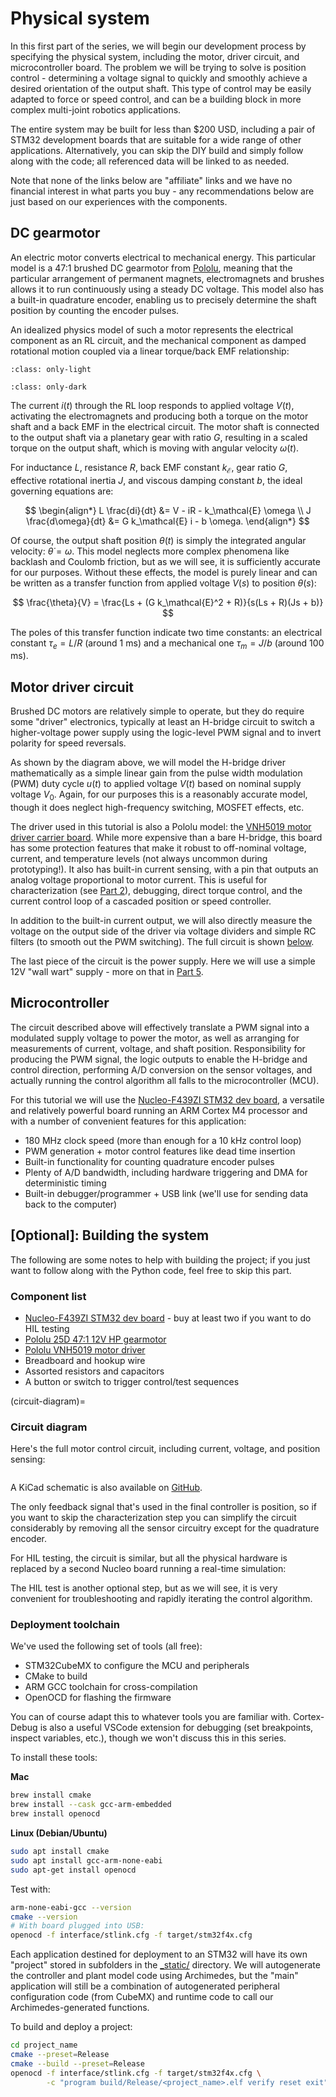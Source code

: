 # Physical system

In this first part of the series, we will begin our development process by specifying the physical system, including the motor, driver circuit, and microcontroller board.
The problem we will be trying to solve is position control - determining a voltage signal to quickly and smoothly achieve a desired orientation of the output shaft.
This type of control may be easily adapted to force or speed control, and can be a building block in more complex multi-joint robotics applications.

The entire system may be built for less than $200 USD, including a pair of STM32 development boards that are suitable for a wide range of other applications.
Alternatively, you can skip the DIY build and simply follow along with the code; all referenced data will be linked to as needed.

Note that none of the links below are "affiliate" links and we have no financial interest in what parts you buy - any recommendations below are just based on our experiences with the components.

## DC gearmotor

An electric motor converts electrical to mechanical energy.
This particular model is a 47:1 brushed DC gearmotor from [Pololu](https://www.pololu.com/product/4845), meaning that the particular arrangement of permanent magnets, electromagnets and brushes allows it to run continuously using a steady DC voltage.
This model also has a built-in quadrature encoder, enabling us to precisely determine the shaft position by counting the encoder pulses.

An idealized physics model of such a motor represents the electrical component as an RL circuit, and the mechanical component as damped rotational motion coupled via a linear torque/back EMF relationship:

```{image} _static/dc_motor.png
:class: only-light
```

```{image} _static/dc_motor_dark.png
:class: only-dark
```

The current $i(t)$ through the RL loop responds to applied voltage $V(t)$, activating the electromagnets and producing both a torque on the motor shaft and a back EMF in the electrical circuit.
The motor shaft is connected to the output shaft via a planetary gear with ratio $G$, resulting in a scaled torque on the output shaft, which is moving with angular velocity $\omega(t)$.

For inductance $L$, resistance $R$, back EMF constant $k_\mathcal{E}$, gear ratio $G$, effective rotational inertia $J$, and viscous damping constant $b$, the ideal governing equations are:

$$
\begin{align*}
L \frac{di}{dt} &= V - iR - k_\mathcal{E} \omega \\
J \frac{d\omega}{dt} &= G k_\mathcal{E} i - b \omega.
\end{align*}
$$

Of course, the output shaft position $\theta(t)$ is simply the integrated angular velocity: $\dot{\theta} = \omega$.
This model neglects more complex phenomena like backlash and Coulomb friction, but as we will see, it is sufficiently accurate for our purposes.
Without these effects, the model is purely linear and can be written as a transfer function from applied voltage $V(s)$ to position $\theta(s)$:

$$
\frac{\theta}{V} = \frac{Ls + (G k_\mathcal{E}^2 + R)}{s(Ls + R)(Js + b)}
$$

The poles of this transfer function indicate two time constants: an electrical constant $\tau_e = L / R$ (around 1 ms) and a mechanical one $\tau_m = J / b$ (around 100 ms).

## Motor driver circuit

Brushed DC motors are relatively simple to operate, but they do require some "driver" electronics, typically at least an H-bridge circuit to switch a higher-voltage power supply using the logic-level PWM signal and to invert polarity for speed reversals.

As shown by the diagram above, we will model the H-bridge driver mathematically as a simple linear gain from the pulse width modulation (PWM) duty cycle $u(t)$ to applied voltage $V(t)$ based on nominal supply voltage $V_0$.
Again, for our purposes this is a reasonably accurate model, though it does neglect high-frequency switching, MOSFET effects, etc.

The driver used in this tutorial is also a Pololu model: the [VNH5019 motor driver carrier board](https://www.pololu.com/product/1451).
While more expensive than a bare H-bridge, this board has some protection features that make it robust to off-nominal voltage, current, and temperature levels (not always uncommon during prototyping!).
It also has built-in current sensing, with a pin that outputs an analog voltage proportional to motor current.
This is useful for characterization (see [Part 2](workflow02.md)), debugging, direct torque control, and the current control loop of a cascaded position or speed controller.

In addition to the built-in current output, we will also directly measure the voltage on the output side of the driver via voltage dividers and simple RC filters (to smooth out the PWM switching).
The full circuit is shown [below](#circuit-diagram).

The last piece of the circuit is the power supply.
Here we will use a simple 12V "wall wart" supply - more on that in [Part 5](workflow05.md).

## Microcontroller

The circuit described above will effectively translate a PWM signal into a modulated supply voltage to power the motor, as well as arranging for measurements of current, voltage, and shaft position.
Responsibility for producing the PWM signal, the logic outputs to enable the H-bridge and control direction, performing A/D conversion on the sensor voltages, and actually running the control algorithm all falls to the microcontroller (MCU).

For this tutorial we will use the [Nucleo-F439ZI STM32 dev board](https://www.digikey.com/en/products/detail/stmicroelectronics/NUCLEO-F439ZI/9520178?s=N4IgTCBcDaIM4BcC2BmMAzALCgnALwEsQBdAXyA), a versatile and relatively powerful board running an ARM Cortex M4 processor and with a number of convenient features for this application:

- 180 MHz clock speed (more than enough for a 10 kHz control loop)
- PWM generation + motor control features like dead time insertion
- Built-in functionality for counting quadrature encoder pulses
- Plenty of A/D bandwidth, including hardware triggering and DMA for deterministic timing
- Built-in debugger/programmer + USB link (we'll use for sending data back to the computer)

## \[Optional\]: Building the system

The following are some notes to help with building the project; if you just want to follow along with the Python code, feel free to skip this part.

### Component list

- [Nucleo-F439ZI STM32 dev board](https://www.digikey.com/en/products/detail/stmicroelectronics/NUCLEO-F439ZI/9520178?s=N4IgTCBcDaIM4BcC2BmMAzALCgnALwEsQBdAXyA) - buy at least two if you want to do HIL testing
- [Pololu 25D 47:1 12V HP gearmotor](https://www.pololu.com/product/4845)
- [Pololu VNH5019 motor driver](https://www.pololu.com/product/1451)
- Breadboard and hookup wire
- Assorted resistors and capacitors
- A button or switch to trigger control/test sequences

(circuit-diagram)=
### Circuit diagram 

Here's the full motor control circuit, including current, voltage, and position sensing:

```{image} _static/ctrl_schematic.png
```

A KiCad schematic is also available on [GitHub](https://github.com/PineTreeLabs/archimedes/tree/main/docs/source/notebooks/workflow/_static/motor_control.kicad_sch).

The only feedback signal that's used in the final controller is position, so if you want to skip the characterization step you can simplify the circuit considerably by removing all the sensor circuitry except for the quadrature encoder.

For HIL testing, the circuit is similar, but all the physical hardware is replaced by a second Nucleo board running a real-time simulation:

<!-- TODO: HIL Schematic -->

The HIL test is another optional step, but as we will see, it is very convenient for troubleshooting and rapidly iterating the control algorithm.

### Deployment toolchain

We've used the following set of tools (all free):

- STM32CubeMX to configure the MCU and peripherals
- CMake to build
- ARM GCC toolchain for cross-compilation
- OpenOCD for flashing the firmware

You can of course adapt this to whatever tools you are familiar with.
Cortex-Debug is also a useful VSCode extension for debugging (set breakpoints, inspect variables, etc.), though we won't discuss this in this series.

To install these tools:

**Mac**

```bash
brew install cmake
brew install --cask gcc-arm-embedded
brew install openocd
```

**Linux (Debian/Ubuntu)**

```bash
sudo apt install cmake
sudo apt install gcc-arm-none-eabi
sudo apt-get install openocd
```

Test with:

```bash
arm-none-eabi-gcc --version
cmake --version
# With board plugged into USB:
openocd -f interface/stlink.cfg -f target/stm32f4x.cfg
```

Each application destined for deployment to an STM32 will have its own "project" stored in subfolders in the [_static/](https://github.com/PineTreeLabs/archimedes/tree/main/docs/source/notebooks/workflow/_static/) directory.
We will autogenerate the controller and plant model code using Archimedes, but the "main" application will still be a combination of autogenerated peripheral configuration code (from CubeMX) and runtime code to call our Archimedes-generated functions.

To build and deploy a project:

```bash
cd project_name
cmake --preset=Release
cmake --build --preset=Release
openocd -f interface/stlink.cfg -f target/stm32f4x.cfg \
        -c "program build/Release/<project_name>.elf verify reset exit"
```
